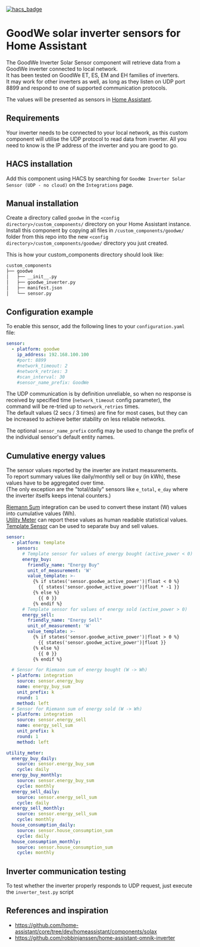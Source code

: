 [![hacs_badge](https://img.shields.io/badge/HACS-Default-orange.svg?style=for-the-badge)](https://github.com/custom-components/hacs)

# GoodWe solar inverter sensors for Home Assistant

The GoodWe Inverter Solar Sensor component will retrieve data from a GoodWe inverter connected to local network.  
It has been tested on GoodWe ET, ES, EM and EH families of inverters.  
It may work for other inverters as well, as long as they listen on UDP port 8899 and respond to one of supported communication protocols.

The values will be presented as sensors in [Home Assistant](https://home-assistant.io/).

## Requirements

Your inverter needs to be connected to your local network, as this custom component will utilise the UDP protocol to read data from inverter. All you need to know is the IP address of the inverter and you are good to go.

## HACS installation

Add this component using HACS by searching for `GoodWe Inverter Solar Sensor (UDP - no cloud)` on the `Integrations` page.

## Manual installation

Create a directory called `goodwe` in the `<config directory>/custom_components/` directory on your Home Assistant instance.
Install this component by copying all files in `/custom_components/goodwe/` folder from this repo into the new `<config directory>/custom_components/goodwe/` directory you just created.

This is how your custom_components directory should look like:

```bash
custom_components
├── goodwe
│   ├── __init__.py
│   ├── goodwe_inverter.py
│   ├── manifest.json
│   └── sensor.py
```

## Configuration example

To enable this sensor, add the following lines to your `configuration.yaml` file:

```YAML
sensor:
  - platform: goodwe
    ip_address: 192.168.100.100
    #port: 8899
    #network_timeout: 2
    #network_retries: 3
    #scan_interval: 30
    #sensor_name_prefix: GoodWe
```

The UDP communication is by definition unreliable, so when no response is received by specified time (`network_timeout` config parameter),
the command will be re-tried up to `network_retries` times.  
The default values (2 secs / 3 times) are fine for most cases, but they can be increased to achieve better stability on less reliable networks.

The optional `sensor_name_prefix` config may be used to change the prefix of the individual sensor's default entity names.

## Cumulative energy values

The sensor values reported by the inverter are instant measurements.  
To report summary values like daily/monthly sell or buy (in kWh), these values have to be aggregated over time.  
(The only exception are the "total/daily" sensors like `e_total`, `e_day` where the inverter itselfs keeps intenal counters.)

[Riemann Sum](https://www.home-assistant.io/integrations/integration/) integration can be used to convert these instant (W) values into cumulative values (Wh).  
[Utility Meter](https://www.home-assistant.io/integrations/utility_meter) can report these values as human readable statistical values.  
[Template Sensor](https://www.home-assistant.io/integrations/template/) can be used to separate buy and sell values.

```YAML
sensor:
  - platform: template
    sensors:
      # Template sensor for values of energy bought (active_power < 0)
      energy_buy:
        friendly_name: "Energy Buy"
        unit_of_measurement: 'W'
        value_template: >-
          {% if states('sensor.goodwe_active_power')|float < 0 %}
            {{ states('sensor.goodwe_active_power')|float * -1 }}
          {% else %}
            {{ 0 }}
          {% endif %}
      # Template sensor for values of energy sold (active_power > 0)
      energy_sell:
        friendly_name: "Energy Sell"
        unit_of_measurement: 'W'
        value_template: >-
          {% if states('sensor.goodwe_active_power')|float > 0 %}
            {{ states('sensor.goodwe_active_power')|float }}
          {% else %}
            {{ 0 }}
          {% endif %}

  # Sensor for Riemann sum of energy bought (W -> Wh)
  - platform: integration
    source: sensor.energy_buy
    name: energy_buy_sum
    unit_prefix: k
    round: 1
    method: left
  # Sensor for Riemann sum of energy sold (W -> Wh)
  - platform: integration
    source: sensor.energy_sell
    name: energy_sell_sum
    unit_prefix: k
    round: 1
    method: left

utility_meter:
  energy_buy_daily:
    source: sensor.energy_buy_sum
    cycle: daily
  energy_buy_monthly:
    source: sensor.energy_buy_sum
    cycle: monthly
  energy_sell_daily:
    source: sensor.energy_sell_sum
    cycle: daily
  energy_sell_monthly:
    source: sensor.energy_sell_sum
    cycle: monthly
  house_consumption_daily:
    source: sensor.house_consumption_sum
    cycle: daily
  house_consumption_monthly:
    source: sensor.house_consumption_sum
    cycle: monthly
```

## Inverter communication testing

To test whether the inverter properly responds to UDP request, just execute the `inverter_test.py` script

## References and inspiration

- https://github.com/home-assistant/core/tree/dev/homeassistant/components/solax
- https://github.com/robbinjanssen/home-assistant-omnik-inverter
